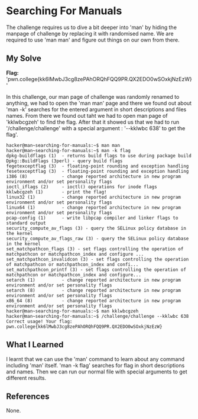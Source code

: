 # Searching For Manuals
The challenge requires us to dive a bit deeper into 'man' by hiding the manpage of challenge by replacing it with randomised name. We are required to use 'man man' and figure out things on our own from there.
## My Solve
**Flag:** 'pwn.college{kk6lMwbJ3cg8zePAhORQhFQQ9PR.QX2EDO0wSOxkjNzEzW}'

In this challenge, our man page of challenge was randomly renamed to anything, we had to open the 'man man' page and there we found out about 'man -k' searches for the entered
argument in short descriptions and files names. From there we found out taht we had to open man page of 'kklwbcgzeh' to find the flag. After that it showed us that we had to
run '/challenge/challenge' with a special argument : '--kklwbc 638' to get the flag'.
```
hacker@man~searching-for-manuals:~$ man man
hacker@man~searching-for-manuals:~$ man -k flag
dpkg-buildflags (1)  - returns build flags to use during package build
Dpkg::BuildFlags (3perl) - query build flags
fegetexceptflag (3)  - floating-point rounding and exception handling
fesetexceptflag (3)  - floating-point rounding and exception handling
i386 (8)             - change reported architecture in new program environment and/or set personality flags
ioctl_iflags (2)     - ioctl() operations for inode flags
kklwbcgzeh (1)       - print the flag!
linux32 (1)          - change reported architecture in new program environment and/or set personality flags
linux64 (1)          - change reported architecture in new program environment and/or set personality flags
pcap-config (1)      - write libpcap compiler and linker flags to standard output
security_compute_av_flags (3) - query the SELinux policy database in the kernel
security_compute_av_flags_raw (3) - query the SELinux policy database in the kernel
set_matchpathcon_flags (3) - set flags controlling the operation of matchpathcon or matchpathcon_index and configure ...
set_matchpathcon_invalidcon (3) - set flags controlling the operation of matchpathcon or matchpathcon_index and confi...
set_matchpathcon_printf (3) - set flags controlling the operation of matchpathcon or matchpathcon_index and configure...
setarch (1)          - change reported architecture in new program environment and/or set personality flags
setarch (8)          - change reported architecture in new program environment and/or set personality flags
x86_64 (8)           - change reported architecture in new program environment and/or set personality flags
hacker@man~searching-for-manuals:~$ man kklwbcgzeh
hacker@man~searching-for-manuals:~$ /challenge/challenge --kklwbc 638
Correct usage! Your flag: pwn.college{kk6lMwbJ3cg8zePAhORQhFQQ9PR.QX2EDO0wSOxkjNzEzW}
```

## What I Learned
I learnt that we can use the 'man' command to learn about any command including 'man' itself. 'man -k flag' searches for flag in short descriptions and names. Then we can run
our normal file with special arguments to get different results.
## References
None.
